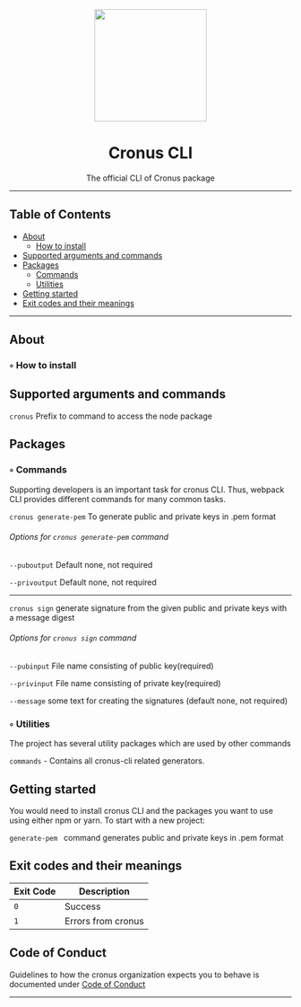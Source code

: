 <div align="center">
    <a href="https://github.com/cronus1007">
        <img width="200" height="200" src="https://images.pexels.com/photos/5987154/pexels-photo-5987154.jpeg?auto=compress&cs=tinysrgb&dpr=2&w=500">
    </a>
</div>

<h1 align="center">Cronus CLI</h1>

<p align="center">
  The official CLI of Cronus package
</p>

___

## Table of Contents

-   [About](#about)
    -   [How to install](#how-to-install)
-   [Supported arguments and commands](#supported-arguments-and-commands)
-   [Packages](#packages)
    -   [Commands](#commands)
    -   [Utilities](#utilities)
-   [Getting started](#getting-started)
-   [Exit codes and their meanings](#exit-codes-and-their-meanings)
<!-- -   [Open Collective](#open-collective) -->

___


## About


### ◦ How to install


## Supported arguments and commands

```cronus``` Prefix to command to access the node package
## Packages


### ◦ Commands

Supporting developers is an important task for cronus CLI.
Thus, webpack CLI provides different commands for many common tasks.

```cronus generate-pem``` To generate public and private keys in .pem format 

###### Options for  ```cronus generate-pem``` command

```--puboutput``` Default none, not required

```--privoutput``` Default none, not required
___

```cronus sign``` generate signature from the given public and private keys with a message digest

###### Options for  ```cronus sign``` command

```--pubinput``` File name consisting of public key(required)

```--privinput``` File name consisting of private key(required)

```--message``` some text for creating the signatures (default none, not required)

### ◦ Utilities
The project has several utility packages which are used by other commands

```commands``` - Contains all cronus-cli related generators.

## Getting started

You would need to install cronus CLI and the packages you want to use using either npm or yarn. To start with a new project:

<!-- ```npm``` command here -->

```generate-pem ``` command generates public and private keys in .pem format

## Exit codes and their meanings

| Exit Code | Description                                        |
| --------- | -------------------------------------------------- |
| `0`       | Success                                            |
| `1`       | Errors from cronus                                 |


<!-- ## Open Collective

If you like **cronus**, please consider donating to our [Open Collective](https://opencollective.com/cronus) to help us maintain it. -->


## Code of Conduct

Guidelines to how the cronus organization expects you to behave is documented under [Code of Conduct](./CODE_OF_CONDUCT.md)

___